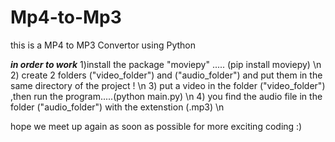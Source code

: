 # Mp4-to-Mp3

this is a MP4 to MP3 Convertor using Python

***in order to work***
1)install the package "moviepy" ..... (pip install moviepy) \n
2) create 2 folders ("video_folder") and ("audio_folder") and put them in the same directory of the project ! \n
3) put a video in the folder ("video_folder") ,then run the program.....(python main.py) \n 
4) you find the audio file in the folder ("audio_folder") with the extenstion (.mp3) \n

hope we meet up again as soon as possible for more exciting coding :)
